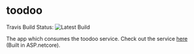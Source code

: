 # toodoo

Travis Build Status: ![Latest Build](https://travis-ci.org/S-C-Taylor/toodoo.svg?branch=master)

The app which consumes the toodoo service. Check out the service [here](https://github.com/S-C-Taylor/todo-service) (Built in ASP.netcore).

